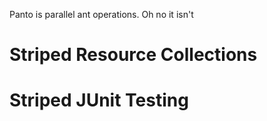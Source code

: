 Panto is parallel ant operations.
Oh no it isn't

Striped Resource Collections
============================

  <typedef name="stripedresources"
           classname="org.netmelody.panto.StripedResourceCollection"
           classpath="path/to/panto-0.0.1.jar" />

  <someResourcefulTask>
    <stripedresources stripeCount="3"
                      stripeNum="${stripe}"> <!-- stripe can be 1-3 here -->
      <fileset /> <!-- substitute normal resources here -->
    </stripedresources>
  </someResourcefulTask>

Striped JUnit Testing
=====================

  <taskdef name="stripedjunit"
           classname="org.netmelody.panto.StripedJUnitTask"
           classpath="path/to/panto-0.0.1.jar" />

  <stripedjunit>
      <junit /> <!-- substitute your normal junit ant task here -->
  </stripedjunit>
